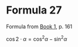 # Formula 27

Formula from [Book 1](../Buch1.md), p. 161

$\cos{2\cdot\alpha} = \cos^{2}{\alpha} - \sin^{2}{\alpha}$
